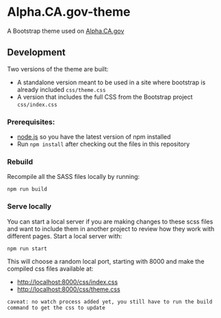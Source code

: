 # Alpha.CA.gov-theme

A Bootstrap theme used on <a href="https://alpha.ca.gov">Alpha.CA.gov</a>

## Development

Two versions of the theme are built:
- A standalone version meant to be used in a site where bootstrap is already included ```css/theme.css```
- A version that includes the full CSS from the Bootstrap project ```css/index.css```

### Prerequisites:

- <a href="https://nodejs.org">node.js</a> so you have the latest version of npm installed
- Run ```npm install``` after checking out the files in this repository

### Rebuild

Recompile all the SASS files locally by running:

```
npm run build
```

### Serve locally

You can start a local server if you are making changes to these scss files and want to include them in another project to review how they work with different pages. Start a local server with:

```
npm run start
```

This will choose a random local port, starting with 8000 and make the compiled css files available at: 

- <a href="http://localhost:8000/css/index.css">http://localhost:8000/css/index.css</a>
- <a href="http://localhost:8000/css/theme.css">http://localhost:8000/css/theme.css</a>

```caveat: no watch process added yet, you still have to run the build command to get the css to update```
